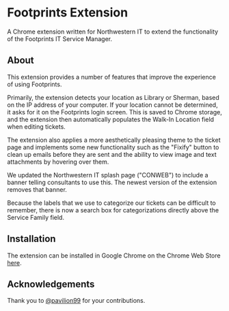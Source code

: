 # Footprints Extension
A Chrome extension written for Northwestern IT to extend the functionality of the Footprints IT Service Manager.

## About
This extension provides a number of features that improve the experience of using Footprints.

Primarily, the extension detects your location as Library or Sherman, based on the IP address of your computer. 
If your location cannot be determined, it asks for it on the Footprints login screen. This is saved to Chrome storage,
and the extension then automatically populates the Walk-In Location field when editing tickets.

The extension also applies a more aesthetically pleasing theme to the ticket page and implements some new functionality
such as the "Fixify" button to clean up emails before they are sent and the ability to view image and text attachments by 
hovering over them.

We updated the Northwestern IT splash page ("CONWEB") to include a banner telling consultants to use this. The newest 
version of the extension removes that banner.

Because the labels that we use to categorize our tickets can be difficult to remember, there is now a search box for 
categorizations directly above the Service Family field. 

## Installation
The extension can be installed in Google Chrome on the Chrome Web Store
[here](https://chrome.google.com/webstore/detail/footprints-selector/bhcajiiignledggebpaalkpcccbjohhc).

## Acknowledgements
Thank you to [@pavilion99](https://github.com/pavilion99) for your contributions.
